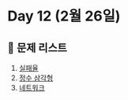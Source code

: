 # Day 12 (2월 26일)

## 📖 문제 리스트

1. [실패율](https://school.programmers.co.kr/learn/courses/30/lessons/42889)
2. [정수 삼각형](https://school.programmers.co.kr/learn/courses/30/lessons/43105)
3. [네트워크](https://school.programmers.co.kr/learn/courses/30/lessons/43162)
